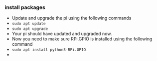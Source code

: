 ### install packages
- Update and upgrade the pi using the following commands
- ``` sudo apt update ```
- ``` sudo apt upgrade ```
- Your pi should have updated and upgraded now.
- Now you need to make sure RPi.GPIO is installed using the following command
- ``` sudo apt install python3-RPi.GPIO ```
- 